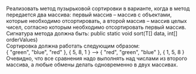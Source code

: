 Реализовать метод пузырьковой сортировки в варианте, когда в метод передается два массива: первый массив – массив с объектами, которые необходимо отсортировать, а второй массив – массив целых чисел, согласно которым необходимо отсортировать первый массив.	Сигнатура метода должна быть:
public static <T> void sort(T[] data, int[] orderValues)	
Сортировка должна работать следующим образом:	
{ "green", "blue", "red" }, { 5, 8, 1 }  –> { "red", "green", "blue" }, { 1, 5, 8 }	
Очевидно, что все сравнения надо выполнять над числами из второго массива, а любые обмены делать одновременно в двух массивах.
